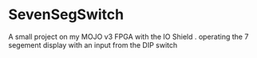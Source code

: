 # SevenSegSwitch
A small project on my MOJO v3  FPGA  with the IO Shield . operating the 7 segement display with an input from the DIP switch 
